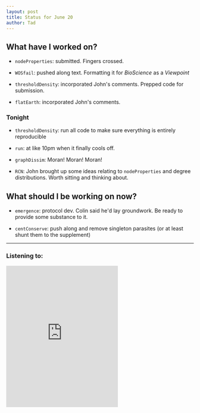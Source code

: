 ```yaml
---
layout: post 
title: Status for June 20 
author: Tad
---
```

 
## What have I worked on?
 
* `nodeProperties`: submitted. Fingers crossed.
  
* `WOSfail`: pushed along text. Formatting it for _BioScience_ as a _Viewpoint_

* `thresholdDensity`: incorporated John's comments. Prepped code for submission.

* `flatEarth`: incorporated John's comments.



### Tonight


* `thresholdDensity`: run all code to make sure everything is entirely reproducible

* `run`: at like 10pm when it finally cools off.

* `graphDissim`: Moran! Moran! Moran!

* `RCN`: John brought up some ideas relating to `nodeProperties` and degree distributions. Worth sitting and thinking about.



## What should I be working on now? 


* `emergence`: protocol dev. Colin said he'd lay groundwork. Be ready to provide some substance to it.


* `centConserve`: push along and remove singleton parasites (or at least shunt them to the supplement)


 
 
 
 
--- 

### Listening to: 

<iframe src='https://embed.spotify.com/?uri=spotify%3Atrack%3A1IetAPA3SyGSUc8W0A5IOZ' width='300' height='380' frameborder='0' allowtransparency='true'></iframe> 

<i class='fa fa-code' style='color:pink'></i> 
